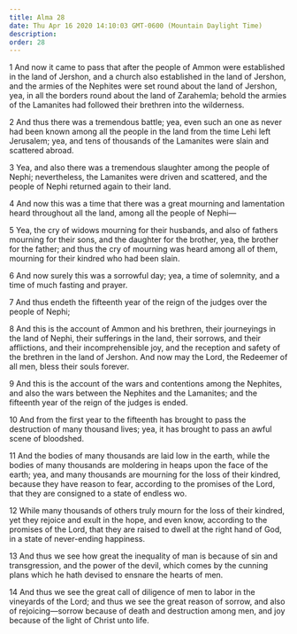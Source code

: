 ```yaml
---
title: Alma 28
date: Thu Apr 16 2020 14:10:03 GMT-0600 (Mountain Daylight Time)
description: 
order: 28
---
```


<p>
  1 And now it came to pass that after the people of Ammon were established in
  the land of Jershon, and a church also established in the land of Jershon, and
  the armies of the Nephites were set round about the land of Jershon, yea, in
  all the borders round about the land of Zarahemla; behold the armies of the
  Lamanites had followed their brethren into the wilderness.
</p>
<p>
  2 And thus there was a tremendous battle; yea, even such an one as never had
  been known among all the people in the land from the time Lehi left Jerusalem;
  yea, and tens of thousands of the Lamanites were slain and scattered abroad.
</p>
<p>
  3 Yea, and also there was a tremendous slaughter among the people of Nephi;
  nevertheless, the Lamanites were driven and scattered, and the people of Nephi
  returned again to their land.
</p>
<p>
  4 And now this was a time that there was a great mourning and lamentation
  heard throughout all the land, among all the people of Nephi&#x2014;
</p>
<p>
  5 Yea, the cry of widows mourning for their husbands, and also of fathers
  mourning for their sons, and the daughter for the brother, yea, the brother
  for the father; and thus the cry of mourning was heard among all of them,
  mourning for their kindred who had been slain.
</p>
<p>
  6 And now surely this was a sorrowful day; yea, a time of solemnity, and a
  time of much fasting and prayer.
</p>
<p>
  7 And thus endeth the fifteenth year of the reign of the judges over the
  people of Nephi;
</p>
<p>
  8 And this is the account of Ammon and his brethren, their journeyings in the
  land of Nephi, their sufferings in the land, their sorrows, and their
  afflictions, and their incomprehensible joy, and the reception and safety of
  the brethren in the land of Jershon. And now may the Lord, the Redeemer of all
  men, bless their souls forever.
</p>
<p>
  9 And this is the account of the wars and contentions among the Nephites, and
  also the wars between the Nephites and the Lamanites; and the fifteenth year
  of the reign of the judges is ended.
</p>
<p>
  10 And from the first year to the fifteenth has brought to pass the
  destruction of many thousand lives; yea, it has brought to pass an awful scene
  of bloodshed.
</p>
<p>
  11 And the bodies of many thousands are laid low in the earth, while the
  bodies of many thousands are moldering in heaps upon the face of the earth;
  yea, and many thousands are mourning for the loss of their kindred, because
  they have reason to fear, according to the promises of the Lord, that they are
  consigned to a state of endless wo.
</p>
<p>
  12 While many thousands of others truly mourn for the loss of their kindred,
  yet they rejoice and exult in the hope, and even know, according to the
  promises of the Lord, that they are raised to dwell at the right hand of God,
  in a state of never-ending happiness.
</p>
<p>
  13 And thus we see how great the inequality of man is because of sin and
  transgression, and the power of the devil, which comes by the cunning plans
  which he hath devised to ensnare the hearts of men.
</p>
<p>
  14 And thus we see the great call of diligence of men to labor in the
  vineyards of the Lord; and thus we see the great reason of sorrow, and also of
  rejoicing&#x2014;sorrow because of death and destruction among men, and joy
  because of the light of Christ unto life.
</p>
